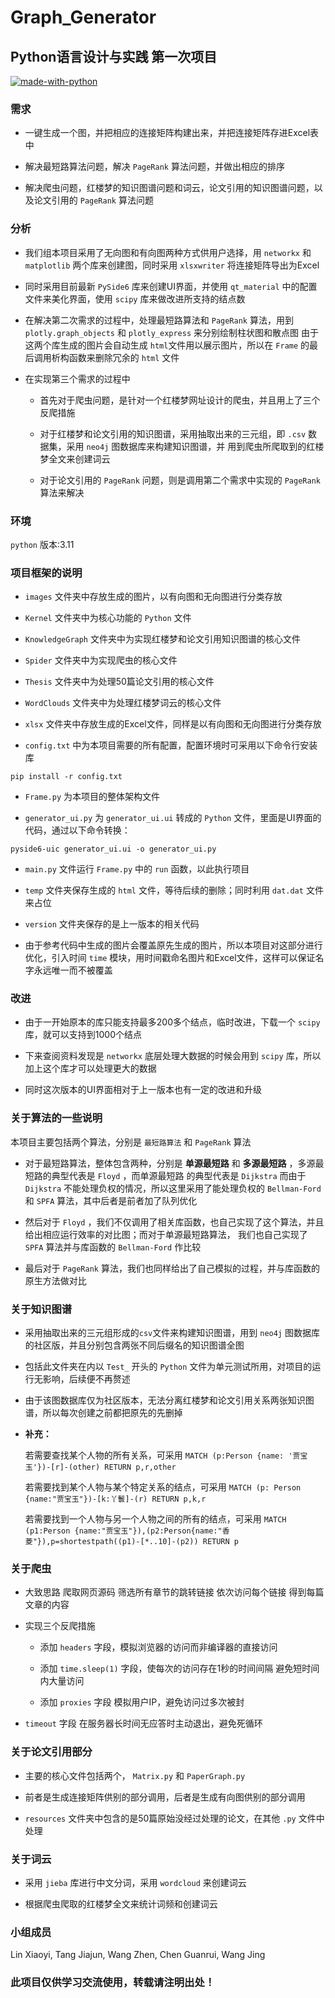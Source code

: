 # Graph_Generator

## Python语言设计与实践 第一次项目

[![made-with-python](https://img.shields.io/badge/Made%20with-Python-1f425f.svg)](https://www.python.org/)

### 需求

- 一键生成一个图，并把相应的连接矩阵构建出来，并把连接矩阵存进Excel表中


- 解决最短路算法问题，解决 `PageRank` 算法问题，并做出相应的排序


- 解决爬虫问题，红楼梦的知识图谱问题和词云，论文引用的知识图谱问题，以及论文引用的 `PageRank` 算法问题

### 分析

- 我们组本项目采用了无向图和有向图两种方式供用户选择，用 `networkx` 和 `matplotlib` 两个库来创建图，同时采用 `xlsxwriter`
  将连接矩阵导出为Excel


- 同时采用目前最新 `PySide6` 库来创建UI界面，并使用 `qt_material` 中的配置文件来美化界面，使用 `scipy` 库来做改进所支持的结点数


- 在解决第二次需求的过程中，处理最短路算法和 `PageRank` 算法，用到 `plotly.graph_objects` 和 `plotly_express`
  来分别绘制柱状图和散点图
  由于这两个库生成的图片会自动生成 `html`文件用以展示图片，所以在 `Frame` 的最后调用析构函数来删除冗余的 `html` 文件


- 在实现第三个需求的过程中

    - 首先对于爬虫问题，是针对一个红楼梦网址设计的爬虫，并且用上了三个反爬措施

    - 对于红楼梦和论文引用的知识图谱，采用抽取出来的三元组，即 `.csv` 数据集，采用 `neo4j` 图数据库来构建知识图谱，并
      用到爬虫所爬取到的红楼梦全文来创建词云

    - 对于论文引用的 `PageRank` 问题，则是调用第二个需求中实现的 `PageRank` 算法来解决

### 环境

`python` 版本:3.11

### 项目框架的说明

- `images` 文件夹中存放生成的图片，以有向图和无向图进行分类存放


- `Kernel` 文件夹中为核心功能的 `Python` 文件


- `KnowledgeGraph` 文件夹中为实现红楼梦和论文引用知识图谱的核心文件


- `Spider` 文件夹中为实现爬虫的核心文件


- `Thesis` 文件夹中为处理50篇论文引用的核心文件


- `WordClouds` 文件夹中为处理红楼梦词云的核心文件


- `xlsx` 文件夹中存放生成的Excel文件，同样是以有向图和无向图进行分类存放


- `config.txt` 中为本项目需要的所有配置，配置环境时可采用以下命令行安装库

```
pip install -r config.txt
```

- `Frame.py` 为本项目的整体架构文件


- `generator_ui.py` 为 `generator_ui.ui` 转成的 `Python` 文件，里面是UI界面的代码，通过以下命令转换：

```
pyside6-uic generator_ui.ui -o generator_ui.py
```

- `main.py` 文件运行 `Frame.py` 中的 `run` 函数，以此执行项目


- `temp` 文件夹保存生成的 `html` 文件，等待后续的删除；同时利用 `dat.dat` 文件来占位


- `version` 文件夹保存的是上一版本的相关代码


- 由于参考代码中生成的图片会覆盖原先生成的图片，所以本项目对这部分进行优化，引入时间 `time`
  模块，用时间戳命名图片和Excel文件，这样可以保证名字永远唯一而不被覆盖

### 改进

- 由于一开始原本的库只能支持最多200多个结点，临时改进，下载一个 `scipy` 库，就可以支持到1000个结点


- 下来查阅资料发现是 `networkx` 底层处理大数据的时候会用到 `scipy` 库，所以加上这个库才可以处理更大的数据


- 同时这次版本的UI界面相对于上一版本也有一定的改进和升级

### 关于算法的一些说明

本项目主要包括两个算法，分别是 `最短路算法` 和 `PageRank` 算法

- 对于最短路算法，整体包含两种，分别是 **单源最短路** 和 **多源最短路** ，多源最短路的典型代表是 `Floyd` ，而单源最短路
  的典型代表是 `Dijkstra` 而由于 `Dijkstra` 不能处理负权的情况，所以这里采用了能处理负权的 `Bellman-Ford` 和 `SPFA`
  算法，其中后者是前者加了队列优化


- 然后对于 `Floyd` ，我们不仅调用了相关库函数，也自己实现了这个算法，并且给出相应运行效率的对比图；而对于单源最短路算法，
  我们也自己实现了 `SPFA` 算法并与库函数的 `Bellman-Ford` 作比较


- 最后对于 `PageRank` 算法，我们也同样给出了自己模拟的过程，并与库函数的原生方法做对比

### 关于知识图谱

- 采用抽取出来的三元组形成的`csv`文件来构建知识图谱，用到 `neo4j` 图数据库的社区版，并且分别包含两张不同后缀名的知识图谱全图


- 包括此文件夹在内以 `Test_` 开头的 `Python` 文件为单元测试所用，对项目的运行无影响，后续便不再赘述


- 由于该图数据库仅为社区版本，无法分离红楼梦和论文引用关系两张知识图谱，所以每次创建之前都把原先的先删掉


- **补充：**

  若需要查找某个人物的所有关系，可采用 `MATCH (p:Person {name: '贾宝玉'})-[r]-(other) RETURN p,r,other`

  若需要找到某个人物与某个特定关系的结点，可采用 `MATCH (p: Person {name:"贾宝玉"})-[k:丫鬟]-(r) RETURN p,k,r`

  若需要找到一个人物与另一个人物之间的所有的结点，可采用 `MATCH (p1:Person {name:"贾宝玉"}),(p2:Person{name:"香菱"}),p=shortestpath((p1)-[*..10]-(p2)) RETURN p`

### 关于爬虫

- 大致思路 爬取网页源码 筛选所有章节的跳转链接 依次访问每个链接 得到每篇文章的内容


- 实现三个反爬措施

    - 添加 `headers` 字段，模拟浏览器的访问而非编译器的直接访问

    - 添加 `time.sleep(1)` 字段，使每次的访问存在1秒的时间间隔 避免短时间内大量访问

    - 添加 `proxies` 字段 模拟用户IP，避免访问过多次被封


- `timeout` 字段 在服务器长时间无应答时主动退出，避免死循环

### 关于论文引用部分

- 主要的核心文件包括两个， `Matrix.py` 和 `PaperGraph.py`


- 前者是生成连接矩阵供别的部分调用，后者是生成有向图供别的部分调用


- `resources` 文件夹中包含的是50篇原始没经过处理的论文，在其他 `.py` 文件中处理

### 关于词云

- 采用 `jieba` 库进行中文分词，采用 `wordcloud` 来创建词云


- 根据爬虫爬取的红楼梦全文来统计词频和创建词云

### 小组成员

Lin Xiaoyi, Tang Jiajun, Wang Zhen, Chen Guanrui, Wang Jing

### 此项目仅供学习交流使用，转载请注明出处！
